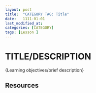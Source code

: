 ```yaml
---
layout: post
title:  "CATEGORY TAG: Title"
date:   1111-01-01
last_modified_at: 
categories: [CATEGORY]
tags: [Lesson ]
---
```


# TITLE/DESCRIPTION
{Learning objectives/brief description}


## Resources
[]()
